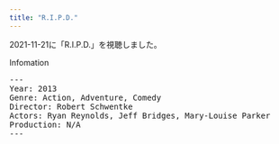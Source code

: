 ```yaml
---
title: "R.I.P.D."
---
```

2021-11-21に「R.I.P.D.」を視聴しました。

Infomation
<pre>
---
Year: 2013
Genre: Action, Adventure, Comedy
Director: Robert Schwentke
Actors: Ryan Reynolds, Jeff Bridges, Mary-Louise Parker
Production: N/A
---
</pre>